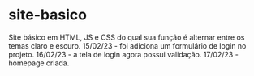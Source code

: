 # site-basico
Site básico em HTML, JS e CSS do qual sua função é alternar entre os temas claro e escuro.
15/02/23 - foi adiciona um formulário de login no projeto.
16/02/23 - a tela de login agora possui validação.
17/02/23 - homepage criada.
